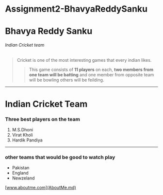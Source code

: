 # Assignment2-BhavyaReddySanku
# Bhavya Reddy Sanku
###### Indian Cricket team
> Cricket is one of the most interesting games that every indian likes. 
>> This game consists of **11 players** on each, **two members from one team will be batting** and one member from opposite team will be bowling others will be feilding.
---
# Indian Cricket Team
### Three best players on the team
1. M.S.Dhoni
2. Virat Kholi
3. Hardik Pandiya
---
### other teams that would be good to watch play

* Pakistan 
* England 
* Newzeland

[www.aboutme.com](AboutMe.md)
